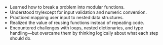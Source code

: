 - Learned how to break a problem into modular functions.
- Understood try/except for input validation and numeric conversion.
- Practiced mapping user input to nested data structures.
- Realized the value of reusing functions instead of repeating code.
- Encountered challenges with loops, nested dictionaries, and type handling—but overcame them by thinking logically about what each step should do.